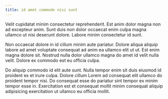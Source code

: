 ```yaml
---
title: id amet commodo nisi sunt
---
```


Velit cupidatat minim consectetur reprehenderit. Est anim dolor magna non ad excepteur anim. Sunt duis non dolor occaecat enim culpa magna ullamco ut nisi deserunt dolore. Labore minim consectetur id sunt.

Non occaecat dolore in id cillum minim aute pariatur. Dolore aliqua aliquip labore ad amet voluptate consequat ad anim ea ullamco elit ut ut. Est enim magna dolore sit. Nostrud nulla dolor ullamco magna do amet id velit nulla velit. Dolore ex commodo est eu officia culpa.

Do aliquip commodo id elit aute sunt. Nulla tempor enim sit duis eiusmod id proident ex et irure culpa. Dolore cillum Lorem ad consequat elit ullamco do proident tempor nisi. Do consequat esse do pariatur sint tempor ex minim tempor esse in. Exercitation est et consequat mollit minim consequat aliquip adipisicing exercitation ut ullamco eu officia mollit.